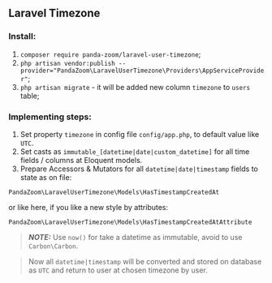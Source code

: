 ## Laravel Timezone

### Install:
1. `composer require panda-zoom/laravel-user-timezone`;
2. `php artisan vendor:publish --provider="PandaZoom\LaravelUserTimezone\Providers\AppServiceProvider"`;
3. `php artisan migrate` - it will be added new column `timezone` to `users` table;

### Implementing steps:
1. Set property `timezone` in config file `config/app.php`,  to default value like `UTC`.
2. Set casts as `immutable_[datetime|date|custom_datetime]` for all time fields / columns at Eloquent models.
3. Prepare Accessors & Mutators for all `datetime|date|timestamp` fields to state as on file:

`PandaZoom\LaravelUserTimezone\Models\HasTimestampCreatedAt`

or like here, if you like a new style by attributes:

`PandaZoom\LaravelUserTimezone\Models\HasTimestampCreatedAtAttribute`

> ***NOTE:*** Use `now()` for take a datetime as immutable, avoid to use `Carbon\Carbon`.

> Now all `datetime|timestamp` will be converted and stored on database as `UTC` and return to user at chosen timezone by user. 
